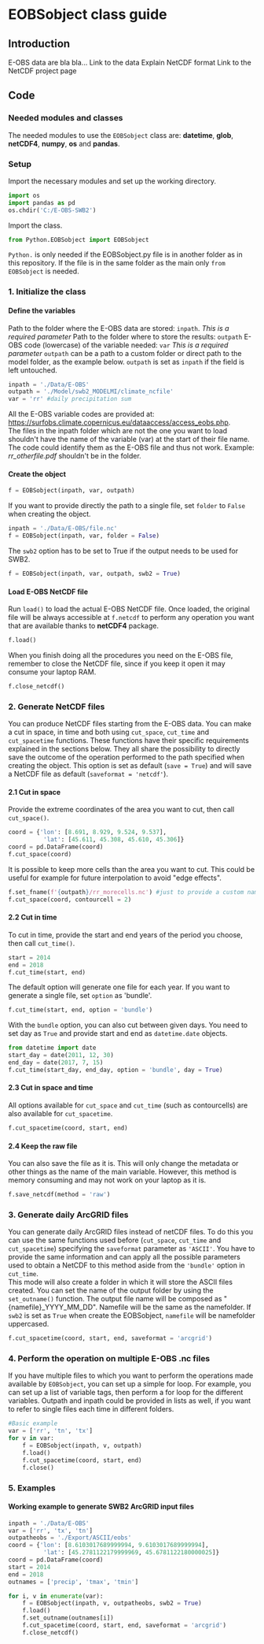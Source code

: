 # EOBSobject class guide

## Introduction

E-OBS data are bla bla...
Link to the data
Explain NetCDF format
Link to the NetCDF project page

## Code

### Needed modules and classes

The needed modules to use the `EOBSobject` class are: **datetime**, **glob**, **netCDF4**, **numpy**, **os** and **pandas**.

### Setup

Import the necessary modules and set up the working directory.
```python
import os
import pandas as pd
os.chdir('C:/E-OBS-SWB2')
```

Import the class.
```python
from Python.EOBSobject import EOBSobject
```
`Python.` is only needed if the EOBSobject.py file is in another folder as in this repository. If the file is in the same folder as the main only `from EOBSobject` is needed.

### 1. Initialize the class

#### Define the variables
Path to the folder where the E-OBS data are stored: `inpath`. *This is a required parameter*
Path to the folder where to store the results: `outpath`
E-OBS code (lowercase) of the variable needed: `var` *This is a required parameter*
`outpath` can be a path to a custom folder or direct path to the model folder, as the example below.
`outpath` is set as `inpath` if the field is left untouched.
```python
inpath = './Data/E-OBS'
outpath = './Model/swb2_MODELMI/climate_ncfile'
var = 'rr' #daily precipitation sum
```
All the E-OBS variable codes are provided at: https://surfobs.climate.copernicus.eu/dataaccess/access_eobs.php. \
The files in the inpath folder which are not the one you want to load shouldn't have the name of the variable (var) at the start of their file name. The code could identify them as the E-OBS file and thus not work. Example: *rr_otherfile.pdf* shouldn't be in the folder.

#### Create the object
```python
f = EOBSobject(inpath, var, outpath)
```

If you want to provide directly the path to a single file, set `folder` to `False` when creating the object.
```python
inpath = './Data/E-OBS/file.nc'
f = EOBSobject(inpath, var, folder = False)
```

The `swb2` option has to be set to True if the output needs to be used for SWB2.
```python
f = EOBSobject(inpath, var, outpath, swb2 = True)
```

#### Load E-OBS NetCDF file

Run `load()` to load the actual E-OBS NetCDF file. Once loaded, the original file will be always accessible at `f.netcdf` to perform any operation you want that are available thanks to **netCDF4** package. 
```python
f.load()
```
When you finish doing all the procedures you need on the E-OBS file, remember to close the NetCDF file, since if you keep it open it may consume your laptop RAM.
```python
f.close_netcdf()
```

### 2. Generate NetCDF files

You can produce NetCDF files starting from the E-OBS data. You can make a cut in space, in time and both using `cut_space`, `cut_time` and `cut_spacetime` functions. These functions have their specific requirements explained in the sections below. They all share the possibility to directly save the outcome of the operation performed to the path specified when creating the object. This option is set as default (`save = True`) and will save a NetCDF file as default (`saveformat = 'netcdf'`).

#### 2.1 Cut in space

Provide the extreme coordinates of the area you want to cut, then call `cut_space()`.
```python
coord = {'lon': [8.691, 8.929, 9.524, 9.537],
          'lat': [45.611, 45.308, 45.610, 45.306]}
coord = pd.DataFrame(coord)
f.cut_space(coord)
```

It is possible to keep more cells than the area you want to cut. This could be useful for example for future interpolation to avoid "edge effects".
```python
f.set_fname(f'{outpath}/rr_morecells.nc') #just to provide a custom name to distinguish the files, not needed for the code to work
f.cut_space(coord, contourcell = 2)
```

#### 2.2 Cut in time

To cut in time, provide the start and end years of the period you choose, then call `cut_time()`.
```python
start = 2014
end = 2018
f.cut_time(start, end)
```

The default option will generate one file for each year. If you want to generate a single file, set `option` as 'bundle'.
```python
f.cut_time(start, end, option = 'bundle')
```

With the `bundle` option, you can also cut between given days. You need to set day as `True` and provide start and end as `datetime.date` objects.
```python
from datetime import date
start_day = date(2011, 12, 30)
end_day = date(2017, 7, 15)
f.cut_time(start_day, end_day, option = 'bundle', day = True)
```

#### 2.3 Cut in space and time

All options available for `cut_space` and `cut_time` (such as contourcells) are also available for `cut_spacetime`.
```python
f.cut_spacetime(coord, start, end)
```

#### 2.4 Keep the raw file

You can also save the file as it is. This will only change the metadata or other things as the name of the main variable. However, this method is memory consuming and may not work on your laptop as it is.
```python
f.save_netcdf(method = 'raw')
```

### 3. Generate daily ArcGRID files

You can generate daily ArcGRID files instead of netCDF files. To do this you can use the same functions used before (`cut_space`, `cut_time` and `cut_spacetime`) specifying the `saveformat` parameter as `'ASCII'`. You have to provide the same information and can apply all the possible parameters used to obtain a NetCDF to this method aside from the `'bundle'` option in `cut_time`.\
This mode will also create a folder in which it will store the ASCII files created. You can set the name of the output folder by using the `set_outname()` function. The output file name will be composed as "{namefile}_YYYY_MM_DD". Namefile will be the same as the namefolder. If `swb2` is set as `True` when create the EOBSobject, `namefile` will be namefolder uppercased. 
```python
f.cut_spacetime(coord, start, end, saveformat = 'arcgrid')
```

### 4. Perform the operation on multiple E-OBS .nc files

If you have multiple files to which you want to perform the operations made available by `EOBSobject`, you can set up a simple for loop. For example, you can set up a list of variable tags, then perform a for loop for the different variables. Outpath and inpath could be provided in lists as well, if you want to refer to single files each time in different folders.
```python
#Basic example
var = ['rr', 'tn', 'tx']
for v in var:
    f = EOBSobject(inpath, v, outpath)
    f.load()
    f.cut_spacetime(coord, start, end)
    f.close()
```

### 5. Examples

#### Working example to generate SWB2 ArcGRID input files

```python
inpath = './Data/E-OBS'
var = ['rr', 'tx', 'tn']
outpatheobs = './Export/ASCII/eobs'
coord = {'lon': [8.6103017689999994, 9.6103017689999994],
          'lat': [45.2781122179999969, 45.6781122180000025]}
coord = pd.DataFrame(coord)
start = 2014
end = 2018
outnames = ['precip', 'tmax', 'tmin']

for i, v in enumerate(var):
    f = EOBSobject(inpath, v, outpatheobs, swb2 = True)
    f.load()
    f.set_outname(outnames[i])
    f.cut_spacetime(coord, start, end, saveformat = 'arcgrid')
    f.close_netcdf()

```